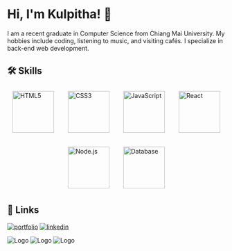 # Hi, I'm Kulpitha! 🙂
I am a recent graduate in Computer Science from Chiang Mai University. My hobbies include coding, listening to music, and visiting cafés. I specialize in back-end web development.

## 🛠 Skills

<div style="display: flex; flex-wrap: wrap; justify-content: center; align-items: center; gap: 16px; margin-top: 16px;">
    <img src="https://upload.wikimedia.org/wikipedia/commons/thumb/6/61/HTML5_logo_and_wordmark.svg/512px-HTML5_logo_and_wordmark.svg.png" alt="HTML5" width="96" style="margin: 8px;">
    <img src="https://upload.wikimedia.org/wikipedia/commons/d/d5/CSS3_logo_and_wordmark.svg" alt="CSS3" width="96" style="margin: 8px;">
    <img src="https://encrypted-tbn0.gstatic.com/images?q=tbn:ANd9GcTx6bItCDw_xt1e6Z2XUHC0OwUmdhfkLEBHKg&s" alt="JavaScript" width="96" style="margin: 8px;">
    <img src="https://upload.wikimedia.org/wikipedia/commons/thumb/a/a7/React-icon.svg/862px-React-icon.svg.png" alt="React" width="96" style="margin: 8px;">
    <img src="https://upload.wikimedia.org/wikipedia/commons/d/d9/Node.js_logo.svg" alt="Node.js" width="96" style="margin: 8px;">
    <img src="https://cdn-icons-png.freepik.com/256/13941/13941314.png?semt=ais_hybrid" alt="Database" width="96" style="margin: 8px;">
</div>



## 🔗 Links
[![portfolio](https://img.shields.io/badge/my_portfolio-000?style=for-the-badge&logo=ko-fi&logoColor=white)](https://katherineoelsner.com/)
[![linkedin](https://img.shields.io/badge/linkedin-0A66C2?style=for-the-badge&logo=linkedin&logoColor=white)](https://www.linkedin.com/)

![Logo](https://upload.wikimedia.org/wikipedia/commons/thumb/6/61/HTML5_logo_and_wordmark.svg/512px-HTML5_logo_and_wordmark.svg.png)
![Logo](https://upload.wikimedia.org/wikipedia/commons/d/d5/CSS3_logo_and_wordmark.svg)
![Logo](https://encrypted-tbn0.gstatic.com/images?q=tbn:ANd9GcTx6bItCDw_xt1e6Z2XUHC0OwUmdhfkLEBHKg&s)

